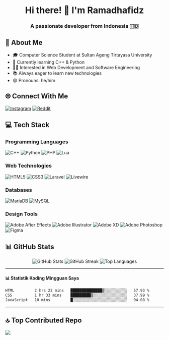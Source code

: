 <div align="center">
  <h1>Hi there! 👋 I'm Ramadhafidz</h1>
  <h3>A passionate developer from Indonesia 🇮🇩</h3>
</div>

## 💫 About Me
- 🎓 Computer Science Student at Sultan Ageng Tirtayasa University
- 🌱 Currently learning C++ & Python
- 👨‍💻 Interested in Web Development and Software Engineering
- 📚 Always eager to learn new technologies
- 😄 Pronouns: he/him

## 🌐 Connect With Me
[![Instagram](https://img.shields.io/badge/Instagram-%23E4405F.svg?logo=Instagram&logoColor=white)](https://instagram.com/hr.ghiffari) 
[![Reddit](https://img.shields.io/badge/Reddit-%23FF4500.svg?logo=Reddit&logoColor=white)](https://reddit.com/user/Ramidzee)

## 💻 Tech Stack

### Programming Languages
![C++](https://img.shields.io/badge/c++-%2300599C.svg?style=for-the-badge&logo=c%2B%2B&logoColor=white) 
![Python](https://img.shields.io/badge/python-3670A0?style=for-the-badge&logo=python&logoColor=ffdd54)
![PHP](https://img.shields.io/badge/php-%23777BB4.svg?style=for-the-badge&logo=php&logoColor=white)
![Lua](https://img.shields.io/badge/lua-%232C2D72.svg?style=for-the-badge&logo=lua&logoColor=white)

### Web Technologies
![HTML5](https://img.shields.io/badge/html5-%23E34F26.svg?style=for-the-badge&logo=html5&logoColor=white)
![CSS3](https://img.shields.io/badge/css3-%231572B6.svg?style=for-the-badge&logo=css3&logoColor=white)
![Laravel](https://img.shields.io/badge/laravel-%23FF2D20.svg?style=for-the-badge&logo=laravel&logoColor=white)
![Livewire](https://img.shields.io/badge/livewire-%234e56a6.svg?style=for-the-badge&logo=livewire&logoColor=white)

### Databases
![MariaDB](https://img.shields.io/badge/MariaDB-003545?style=for-the-badge&logo=mariadb&logoColor=white)
![MySQL](https://img.shields.io/badge/mysql-4479A1.svg?style=for-the-badge&logo=mysql&logoColor=white)

### Design Tools
![Adobe After Effects](https://img.shields.io/badge/Adobe%20After%20Effects-9999FF.svg?style=for-the-badge&logo=Adobe%20After%20Effects&logoColor=white)
![Adobe Illustrator](https://img.shields.io/badge/adobe%20illustrator-%23FF9A00.svg?style=for-the-badge&logo=adobe%20illustrator&logoColor=white)
![Adobe XD](https://img.shields.io/badge/Adobe%20XD-470137?style=for-the-badge&logo=Adobe%20XD&logoColor=#FF61F6)
![Adobe Photoshop](https://img.shields.io/badge/adobe%20photoshop-%2331A8FF.svg?style=for-the-badge&logo=adobe%20photoshop&logoColor=white)
![Figma](https://img.shields.io/badge/figma-%23F24E1E.svg?style=for-the-badge&logo=figma&logoColor=white)

## 📊 GitHub Stats
<div align="center">
  <img src="https://github-readme-stats.vercel.app/api?username=ramadhafidz&theme=catppuccin_mocha&hide_border=false&include_all_commits=true&count_private=false" alt="GitHub Stats" />
  <img src="https://nirzak-streak-stats.vercel.app/?user=ramadhafidz&theme=catppuccin_mocha&hide_border=false" alt="GitHub Streak" />
  <img src="https://github-readme-stats.vercel.app/api/top-langs/?username=ramadhafidz&theme=catppuccin_mocha&hide_border=false&include_all_commits=true&count_private=false&layout=compact" alt="Top Languages" />
</div>

---

#### 📊 Statistik Koding Mingguan Saya
<!--START_SECTION:waka-->

```txt
HTML         2 hrs 22 mins   ██████████████▒░░░░░░░░░░   57.93 %
CSS          1 hr 33 mins    █████████▒░░░░░░░░░░░░░░░   37.99 %
JavaScript   10 mins         █░░░░░░░░░░░░░░░░░░░░░░░░   04.08 %
```

<!--END_SECTION:waka-->

---

## 🔝 Top Contributed Repo
![](https://github-contributor-stats.vercel.app/api?username=ramadhafidz&limit=5&theme=dark&combine_all_yearly_contributions=true)
